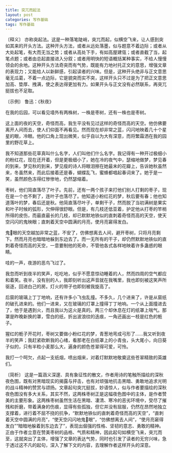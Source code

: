 ```yaml
---
title: 突兀而起法
layout: post
categories: 写作基础
tags: 写作基础
---
```


〔释义〕 亦称突起法。这是一种落笔陡峭，突兀而起，似横空飞来，让人感到突如其来的开头方法。这种开头方法，或者从远处落墨，似与题意不着边际；或者从大处起笔，有大而无当之势；或者从高处下手，有如高屋建瓴；或者直截了当，起笔点题；或者由总起直接进入分叙；或者用明快的短语概括某种事实，不给人慢慢领会的余地。这种开头方法奇突而有气势，既能有力地衬托正文的意思，增强文章的表现力；又能给人以新鲜感，引起读者的兴味。但是，这种开头绝非与正文意思毫无瓜葛，不着一点边际，它是貌突而实不突，这样开头只不过是为了把正文意思加高、垫厚、拽满，使之表达得更加有力。如果开头与正文没有必然联系，再突兀挺拔也不足取。

〔示例〕 鲁迅：《秋夜》

在我的后园，可以看见墙外有两株树，一株是枣树，还有一株也是枣树。

这上面的夜的天空，奇怪而高，我生平没有见过这样的奇怪而高的天空。他仿佛要离开人间而去，使人们仰面不再看见。然而现在却非常之蓝，闪闪地映着几十个星星的眼，冷眼。他的口角上现出微笑，似乎自以为大有深意，而将繁霜洒在我的园里的野花草上。

我不知道那些花草真叫什么名字，人们叫他们什么名字。我记得有一种开过极细小的粉红花，现在还开着，但是更极细小了，她在冷的夜气中，瑟缩地做梦，梦见春的到来，梦见秋的到来，梦见瘦的诗人将眼泪擦在她最末的花瓣上，告诉她秋虽然来，冬虽然来，而此后接着还是春，蝴蝶乱飞，蜜蜂都唱起春词来了。她于是一笑，虽然颜色冻得红惨惨地，仍然瑟缩着。

枣树，他们简直落尽了叶子。先前，还有一两个孩子来打他们别人打剩的枣子，现在是一个也不剩了，连叶子也落尽了。他知道小粉红花的梦，秋后要有春；他也知道落叶的梦，春后还是秋。他简直落尽叶子，单剩干子，然而脱了当初满树是果实和叶子时候的弧形，欠伸得很舒眼。但是，有几枝还低亚着，护定他从打枣的竿梢所得的皮伤，而最直最长的几枝，却已默默地铁似的直刺着奇怪而高的天空，使天空闪闪的鬼映眼；直刺着天空中圆满的月亮，使月亮窘得发白。

鬼𥅴眼的天空越加非常之蓝，不安了，仿佛想离去人间，避开枣树，只将月亮剩下。然而月亮也暗暗地躲到东边去了。而一无所有的干子，却仍然默默地铁似的直刺着奇怪而高的天空，一意要制他的死命，不管他各式各样地映着许多蛊惑的眼睛。

哇的一声，夜游的恶鸟飞过了。

我忽而听到夜半的笑声，吃吃地，似乎不愿意惊动睡着的人，然而四周的空气都应和着笑。夜半，没有别的人，我即刻听出这声音就在我嘴里，我也即刻被这笑声所驱逐，回进白己的房。灯火的带子也即刻被我旋高了。

后窗的玻璃上丁丁地响，还有许多小飞虫乱撞。不多久，几个进来了，许是从窗纸的破孔进来的。他们一进来，又在玻璃的灯罩上撞得丁丁地响。一个从上面撞进去了，他于是遇到火，而且我以为这火是真的。两三个却休息在灯的纸罩上喘气。那罩是昨晚新换的罩，雪白的纸，折出波浪纹的迭痕，一角还画出一枝是红色的栀子。

猩红的栀子开花时，枣树又要做小粉红花的梦，青葱地弯成弓形了……我又听到夜半的笑声；我赶紧砍断我的心绪，看那老在白纸罩上的小青虫，头大尾小，向日葵子似的，只有半粒小麦那么大，遍身的颜色苍翠得可爱，可怜。

我打一个呵欠，点起一支纸烟，喷出烟来，对着灯默默地敬奠这些苍翠精致的英雄们。

〔简析〕 这是一篇涵义深邃、具有象征性的散文，作者用诗的笔触所描绘的深秋夜色图，既有对黑暗现实的揭露与抨击，也有对顽强地抗击黑暗、勇敢地追求光明的战斗精神的赞赏与颂扬。文章起句突兀挺拔，妙语惊人，似与作者要描绘的深秋夜色图没有多大关系，其实不然，这两株枣树正是这幅夜色图中的主体，是作者赞美的主要形象。这两株枣树虽然生活在黑暗、凄清、寒冷的恶劣环境中，受尽了摧残和折磨，带着满身的伤痕，显得有些孤独，但它并没有屈服，仍然在昂然地独立支撑着，进行着不屈不挠的抗争，“默默地铁似的直刺着奇怪而高的天空”，“直刺着天空中圆满的月亮”，“使天空闪闪地鬼𥅴眼”，“仿佛想离去人间”，“使月亮窘得发白”“暗暗地躲着到东边去了”，表现出倔强的性格、坚韧的意志、勇敢的精神。正由于作者立意在赞美枣树的品格、气质和精神，因此起句如横空飞来，突兀而至，这就突出了主体，增强了文章的表达气势，同时也引发了读者的无穷兴味，急于透过这不凡的起句，深入了解下文的内容，去理解作者这样开头的深意。 